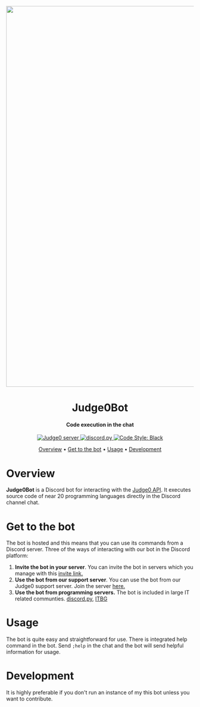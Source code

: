 
<p align="center">
  <img src="https://i.imgur.com/vKqLL6V.png" width="1024">
</p>

<h1 align="center">
Judge0Bot
</h1>
<h4 align="center">Code execution in the chat</h4>



<div align="center">
<a href="https://discord.gg/6dvxeA8">
      <img src="https://discordapp.com/api/guilds/620615182116323328/embed.png" alt="Judge0 server">
</a>
<a href="https://github.com/Rapptz/discord.py/">
      <img src="https://img.shields.io/badge/discord-py-blue.svg" alt="discord.py">
</a>
<a href="https://github.com/ambv/black">
    <img src="https://img.shields.io/badge/code%20style-black-000000.svg" alt="Code Style: Black">
</a>
</div>

<p align="center">
  <a href="#overview">Overview</a>
  •
  <a href="#get to the bot">Get to the bot</a>
  •
  <a href="#usage">Usage</a>
  •
  <a href="#development">Development</a>
</p>

# Overview
**Judge0Bot** is a Discord bot for interacting with the [Judge0 API](https://api.judge0.com/).
It executes source code of near 20 programming languages directly in the Discord channel chat.

# Get to the bot
The bot is hosted and this means that you can use its commands from a Discord server.
Three of the ways of interacting with our bot in the Discord platform:

1. **Invite the bot in your server**.
    You can invite the bot in servers which you manage with this [invite link.](https://discordapp.com/oauth2/authorize?client_id=620609604295852033&scope=bot&permissions=388160)
1. **Use the bot from our support server**.
    You can use the bot from our Judge0 support server. Join the server [here.]()
1. **Use the bot from programming servers.**
    The bot is included in large IT related communties.
    [discord.py](https://discord.gg/r3sSKJJ), [ITBG](http://discord.gg/dRrdYQf)
    
# Usage
The bot is quite easy and straightforward for use. There is integrated
help command in the bot. Send `;help` in the chat and the bot will send helpful
information for usage.

# Development
It is highly preferable if you don't run an instance of my this bot unless you want to contribute.